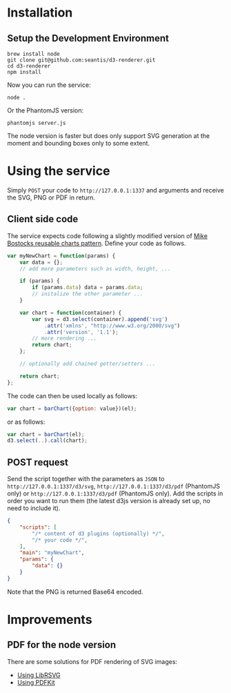 # Installation

## Setup the Development Environment

```
brew install node
git clone git@github.com:seantis/d3-renderer.git
cd d3-renderer
npm install
```

Now you can run the service:

```
node .
```

Or the PhantomJS version:

```
phantomjs server.js
```

The node version is faster but does only support SVG generation at the moment and bounding boxes only to some extent.

# Using the service

Simply `POST` your code to `http://127.0.0.1:1337` and arguments and receive the SVG, PNG or PDF in return.

## Client side code

The service expects code following a slightly modified version of [Mike Bostocks reusable charts pattern](https://bost.ocks.org/mike/chart).
Define your code as follows.

```javascript
var myNewChart = function(params) {
    var data = {};
    // add more parameters such as width, height, ...

    if (params) {
        if (params.data) data = params.data;
        // initalize the other parameter ...
    }

    var chart = function(container) {
        var svg = d3.select(container).append('svg')
            .attr('xmlns', "http://www.w3.org/2000/svg")
            .attr('version', '1.1');
        // more rendering ...
        return chart;
    };

    // optionally add chained getter/setters ...

    return chart;
};
```

The code can then be used locally as follows:
```javascript
var chart = barChart({option: value})(el);
```

or as follows:

```javascript
var chart = barChart(el);
d3.select(..).call(chart);
```

## POST request

Send the script together with the parameters as `JSON` to `http://127.0.0.1:1337/d3/svg`, `http://127.0.0.1:1337/d3/pdf` (PhantomJS only) or `http://127.0.0.1:1337/d3/pdf` (PhantomJS only).
Add the scripts in order you want to run them (the latest d3js version is already set up, no need to include it).

```json
{
    "scripts": [
        "/* content of d3 plugins (optionally) */",
        "/* your code */",
    ],
    "main": "myNewChart",
    "params": {
        "data": {}
    }
}
```

Note that the PNG is returned Base64 encoded.

# Improvements

## PDF for the node version

There are some solutions for PDF rendering of SVG images:
- [Using LibRSVG](https://github.com/2gis/node-rsvg)
- [Using PDFKit](https://github.com/devongovett/svgkit)
